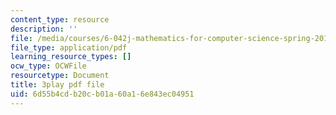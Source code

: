 ```yaml
---
content_type: resource
description: ''
file: /media/courses/6-042j-mathematics-for-computer-science-spring-2015/6d55b4cdb20cb01a60a16e843ec04951_FkfsmwAtDdY.pdf
file_type: application/pdf
learning_resource_types: []
ocw_type: OCWFile
resourcetype: Document
title: 3play pdf file
uid: 6d55b4cd-b20c-b01a-60a1-6e843ec04951
---
```

